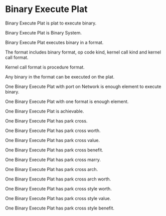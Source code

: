 # Binary Execute Plat

Binary Execute Plat is plat to execute binary.

Binary Execute Plat is Binary System.

Binary Execute Plat executes binary in a format.

The format includes binary format, op code kind, kernel call kind and kernel call format.

Kernel call format is procedure format.

Any binary in the format can be executed on the plat.

One Binary Execute Plat with port on Network is enough element to execute binary.

One Binary Execute Plat with one format is enough element.

One Binary Execute Plat is achievable. 

One Binary Execute Plat has park cross. 

One Binary Execute Plat has park cross worth. 

One Binary Execute Plat has park cross value. 

One Binary Execute Plat has park cross benefit. 

One Binary Execute Plat has park cross marry. 

One Binary Execute Plat has park cross arch. 

One Binary Execute Plat has park cross arch worth.

One Binary Execute Plat has park cross style worth. 

One Binary Execute Plat has park cross style value. 

One Binary Execute Plat has park cross style benefit. 